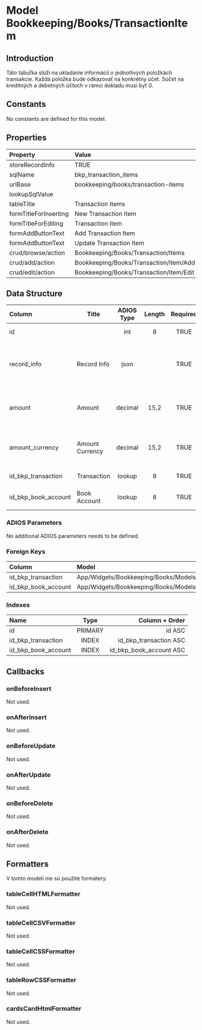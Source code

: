 # Model Bookkeeping/Books/TransactionItem

## Introduction

Táto tabuľka slúži na ukladanie informácií o jednotlivých položkách transakcie. Každá položka bude odkazovať na konkrétny účet. Súčet na kreditných a debetných účtoch v rámci dokladu musí byť 0. 

## Constants

No constants are defined for this model.

## Properties

| Property              | Value                                   |
| :-------------------- | :-------------------------------------- |
| storeRecordInfo       | TRUE                                    |
| sqlName               | bkp_transaction_items                   |
| urlBase               | bookkeeping/books/transaction-items     |
| lookupSqlValue        |                                         |
| tableTitle            | Transaction Items                       |
| formTitleForInserting | New Transaction Item                    |
| formTitleForEditing   | Transaction Item                        |
| formAddButtonText     | Add Transaction Item                    |
| formAddButtonText     | Update Transaction Item                 |
| crud/browse/action    | Bookkeeping/Books/Transaction/Items     |
| crud/add/action       | Bookkeeping/Books/Transaction/Item/Add  |
| crud/edit/action      | Bookkeeping/Books/Transaction/Item/Edit |

## Data Structure

| Column              | Title           | ADIOS Type | Length | Required | Notes                                      |
| :------------------ | --------------- | :--------: | :----: | :------: | :----------------------------------------- |
| id                  |                 |    int     |   8    |   TRUE   | Unique record ID                           |
| record_info         | Record Info     |    json    |        |   TRUE   | Info about INSERT and UPDATE time & author |
| amount              | Amount          |  decimal   |  15,2  |   TRUE   | Suma položky transakcie v hlavnej mene     |
| amount_currency     | Amount Currency |  decimal   |  15,2  |   TRUE   | Suma položky transakcie v inej mene        |
| id_bkp_transaction  | Transaction     |   lookup   |   8    |   TRUE   | ID dokladu                                 |
| id_bkp_book_account | Book Account    |   lookup   |   8    |   TRUE   | ID účtu z účtovnej osnovy                  |

### ADIOS Parameters

No additional ADIOS parameters needs to be defined.

### Foreign Keys

| Column              | Model                                            | Relation | OnUpdate | OnDelete |
| :------------------ | :----------------------------------------------- | :------: | -------- | -------- |
| id_bkp_transaction  | App/Widgets/Bookkeeping/Books/Models/Transaction |   1:N    | Cascade  | Cascade  |
| id_bkp_book_account | App/Widgets/Bookkeeping/Books/Models/Account     |   M:N    | Cascade  | Restrict |

### Indexes

| Name                |  Type   |          Column + Order |
| :------------------ | :-----: | ----------------------: |
| id                  | PRIMARY |                  id ASC |
| id_bkp_transaction  |  INDEX  |  id_bkp_transaction ASC |
| id_bkp_book_account |  INDEX  | id_bkp_book_account ASC |

## Callbacks

### onBeforeInsert

Not used.

### onAfterInsert

Not used.

### onBeforeUpdate

Not used.

### onAfterUpdate

Not used.

### onBeforeDelete

Not used.

### onAfterDelete

Not used.

## Formatters

V tomto modeli nie sú použité formátery.

### tableCellHTMLFormatter

Not used.

### tableCellCSVFormatter

Not used.

### tableCellCSSFormatter

Not used.

### tableRowCSSFormatter

Not used.

### cardsCardHtmlFormatter

Not used.
